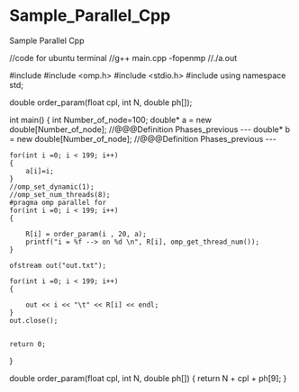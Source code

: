 # Sample_Parallel_Cpp
Sample Parallel Cpp


//code for ubuntu terminal
//g++ main.cpp -fopenmp
//./a.out



#include <iostream>
#include <omp.h>
#include <stdio.h>
#include <fstream>
using namespace std;

double order_param(float cpl, int N, double ph[]);

int main()
{
    int Number_of_node=100;
    double* a = new double[Number_of_node];                    //@@@Definition Phases_previous         ---
    double* b = new double[Number_of_node];                    //@@@Definition Phases_previous         ---

    for(int i =0; i < 199; i++)
    {
        a[i]=i;
    }
    //omp_set_dynamic(1);
    //omp_set_num_threads(8);
    #pragma omp parallel for
    for(int i =0; i < 199; i++)
    {

        R[i] = order_param(i , 20, a);
        printf("i = %f --> on %d \n", R[i], omp_get_thread_num());
    }

    ofstream out("out.txt");

    for(int i =0; i < 199; i++)
    {

        out << i << "\t" << R[i] << endl;
    }
    out.close();


    return 0;
}


double order_param(float cpl, int N, double ph[])
{
    return N + cpl + ph[9];
}
